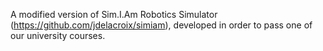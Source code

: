 A modified version of Sim.I.Am Robotics Simulator (https://github.com/jdelacroix/simiam), developed in order to pass one of our university courses.
